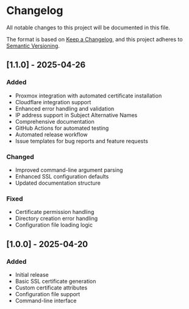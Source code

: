 # Changelog

All notable changes to this project will be documented in this file.

The format is based on [Keep a Changelog](https://keepachangelog.com/en/1.0.0/),
and this project adheres to [Semantic Versioning](https://semver.org/spec/v2.0.0.html).

## [1.1.0] - 2025-04-26

### Added
- Proxmox integration with automated certificate installation
- Cloudflare integration support
- Enhanced error handling and validation
- IP address support in Subject Alternative Names
- Comprehensive documentation
- GitHub Actions for automated testing
- Automated release workflow
- Issue templates for bug reports and feature requests

### Changed
- Improved command-line argument parsing
- Enhanced SSL configuration defaults
- Updated documentation structure

### Fixed
- Certificate permission handling
- Directory creation error handling
- Configuration file loading logic

## [1.0.0] - 2025-04-20

### Added
- Initial release
- Basic SSL certificate generation
- Custom certificate attributes
- Configuration file support
- Command-line interface
